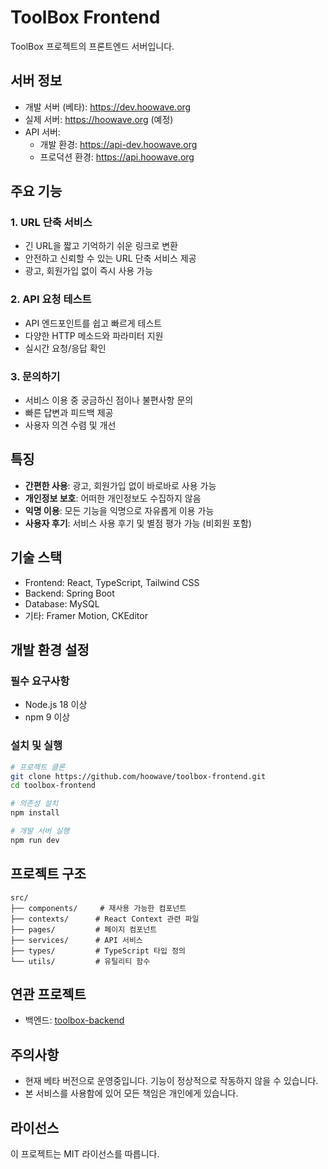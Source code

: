 # ToolBox Frontend

ToolBox 프로젝트의 프론트엔드 서버입니다.

## 서버 정보

- 개발 서버 (베타): https://dev.hoowave.org
- 실제 서버: https://hoowave.org (예정)
- API 서버:
  - 개발 환경: https://api-dev.hoowave.org
  - 프로덕션 환경: https://api.hoowave.org

## 주요 기능

### 1. URL 단축 서비스
- 긴 URL을 짧고 기억하기 쉬운 링크로 변환
- 안전하고 신뢰할 수 있는 URL 단축 서비스 제공
- 광고, 회원가입 없이 즉시 사용 가능

### 2. API 요청 테스트
- API 엔드포인트를 쉽고 빠르게 테스트
- 다양한 HTTP 메소드와 파라미터 지원
- 실시간 요청/응답 확인

### 3. 문의하기
- 서비스 이용 중 궁금하신 점이나 불편사항 문의
- 빠른 답변과 피드백 제공
- 사용자 의견 수렴 및 개선

## 특징

- **간편한 사용**: 광고, 회원가입 없이 바로바로 사용 가능
- **개인정보 보호**: 어떠한 개인정보도 수집하지 않음
- **익명 이용**: 모든 기능을 익명으로 자유롭게 이용 가능
- **사용자 후기**: 서비스 사용 후기 및 별점 평가 가능 (비회원 포함)

## 기술 스택

- Frontend: React, TypeScript, Tailwind CSS
- Backend: Spring Boot
- Database: MySQL
- 기타: Framer Motion, CKEditor

## 개발 환경 설정

### 필수 요구사항

- Node.js 18 이상
- npm 9 이상

### 설치 및 실행

```bash
# 프로젝트 클론
git clone https://github.com/hoowave/toolbox-frontend.git
cd toolbox-frontend

# 의존성 설치
npm install

# 개발 서버 실행
npm run dev
```

## 프로젝트 구조

```
src/
├── components/     # 재사용 가능한 컴포넌트
├── contexts/      # React Context 관련 파일
├── pages/         # 페이지 컴포넌트
├── services/      # API 서비스
├── types/         # TypeScript 타입 정의
└── utils/         # 유틸리티 함수
```

## 연관 프로젝트

- 백엔드: [toolbox-backend](https://github.com/hoowave/toolbox-backend)

## 주의사항

- 현재 베타 버전으로 운영중입니다. 기능이 정상적으로 작동하지 않을 수 있습니다.
- 본 서비스를 사용함에 있어 모든 책임은 개인에게 있습니다.

## 라이선스

이 프로젝트는 MIT 라이선스를 따릅니다.
